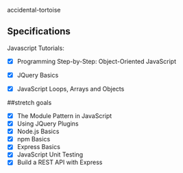 accidental-tortoise

## Specifications

Javascript Tutorials:

- [x] Programming Step-by-Step: Object-Oriented JavaScript
- [x] JQuery Basics
- [x] JavaScript Loops, Arrays and Objects


##stretch goals

- [x] The Module Pattern in JavaScript
- [x] Using JQuery Plugins
- [x] Node.js Basics
- [x] npm Basics
- [x] Express Basics
- [x] JavaScript Unit Testing
- [x] Build a REST API with Express
